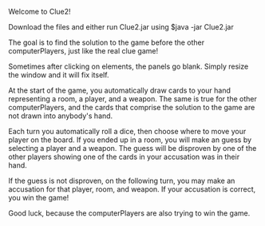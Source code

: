 Welcome to Clue2!

Download the files and either run Clue2.jar using $java -jar Clue2.jar

The goal is to find the solution to the game before the other computerPlayers, 
just like the real clue game!

Sometimes after clicking on elements, the panels go blank. Simply resize the window and it will fix itself.

At the start of the game, you automatically draw cards to your hand representing a room, a player, and a weapon.
The same is true for the other computerPlayers, and the cards that comprise the solution to the game are not drawn into anybody's hand.

Each turn you automatically roll a dice, then choose where to move your player on the board.
If you ended up in a room, you will make an guess by selecting a player and a weapon.
The guess will be disproven by one of the other players showing one of the cards in your accusation was in their hand.

If the guess is not disproven, on the following turn, you may make an accusation for that player, room, and weapon.
If your accusation is correct, you win the game!

Good luck, because the computerPlayers are also trying to win the game.
